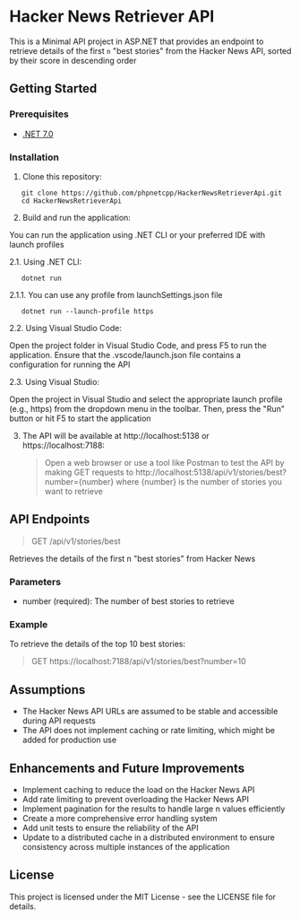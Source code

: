 # Hacker News Retriever API

This is a Minimal API project in ASP.NET that provides an endpoint to retrieve details of the first `n` "best stories" from the Hacker News API, sorted by their score in descending order

## Getting Started

### Prerequisites

- [.NET 7.0](https://dotnet.microsoft.com/download/dotnet/7.0)

### Installation

1. Clone this repository:

```
   git clone https://github.com/phpnetcpp/HackerNewsRetrieverApi.git
   cd HackerNewsRetrieverApi
```
   
2. Build and run the application:

You can run the application using .NET CLI or your preferred IDE with launch profiles

2.1. Using .NET CLI:

```
   dotnet run
```

2.1.1. You can use any profile from launchSettings.json file

```
   dotnet run --launch-profile https
```

2.2. Using Visual Studio Code:

Open the project folder in Visual Studio Code, and press F5 to run the application. Ensure that the .vscode/launch.json file contains a configuration for running the API

2.3. Using Visual Studio:

Open the project in Visual Studio and select the appropriate launch profile (e.g., https) from the dropdown menu in the toolbar. Then, press the "Run" button or hit F5 to start the application

3. The API will be available at http://localhost:5138 or https://localhost:7188:

   > Open a web browser or use a tool like Postman to test the API by making GET requests to http://localhost:5138/api/v1/stories/best?number={number} where {number} is the number of stories you want to retrieve

## API Endpoints

   > GET /api/v1/stories/best

Retrieves the details of the first n "best stories" from Hacker News

### Parameters

* number (required): The number of best stories to retrieve


### Example

To retrieve the details of the top 10 best stories:

   > GET https://localhost:7188/api/v1/stories/best?number=10


## Assumptions

* The Hacker News API URLs are assumed to be stable and accessible during API requests
* The API does not implement caching or rate limiting, which might be added for production use

## Enhancements and Future Improvements

* Implement caching to reduce the load on the Hacker News API
* Add rate limiting to prevent overloading the Hacker News API
* Implement pagination for the results to handle large n values efficiently
* Create a more comprehensive error handling system
* Add unit tests to ensure the reliability of the API
* Update to a distributed cache in a distributed environment to ensure consistency across multiple instances of the application

## License
This project is licensed under the MIT License - see the LICENSE file for details.
